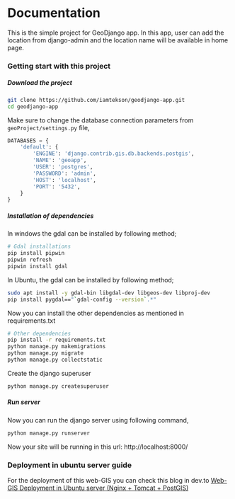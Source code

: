 # Documentation
This is the simple project for GeoDjango app. In this app, user can add the location from django-admin and the location name will be available in home page.

### Getting start with this project

##### Download the project

```bash
git clone https://github.com/iamtekson/geodjango-app.git
cd geodjango-app
```

Make sure to change the database connection parameters from `geoProject/settings.py` file,

```python
DATABASES = {
    'default': {
        'ENGINE': 'django.contrib.gis.db.backends.postgis',
        'NAME': 'geoapp',
        'USER': 'postgres',
        'PASSWORD': 'admin',
        'HOST': 'localhost',
        'PORT': '5432',
    }
}
```

##### Installation of dependencies

In windows the gdal can be installed by following method;
```bash
# Gdal installations
pip install pipwin
pipwin refresh
pipwin install gdal
```

In Ubuntu, the gdal can be installed by following method;

```bash
sudo apt install -y gdal-bin libgdal-dev libgeos-dev libproj-dev
pip install pygdal=="`gdal-config --version`.*"
```

Now you can install the other dependencies as mentioned in requirements.txt
```bash
# Other dependencies
pip install -r requirements.txt
python manage.py makemigrations
python manage.py migrate
python manage.py collectstatic
```

Create the django superuser

```bash
python manage.py createsuperuser
```

##### Run server
Now you can run the django server using following command,

```bash
python manage.py runserver
```

Now your site will be running in this url: http://localhost:8000/


### Deployment in ubuntu server guide

For the deployment of this web-GIS you can check this blog in dev.to [Web-GIS Deployment in Ubuntu server (Nginx + Tomcat + PostGIS)](https://dev.to/iamtekson/deploy-web-gis-in-ubuntu-server-nginx-tomcat-postgis-259j)
